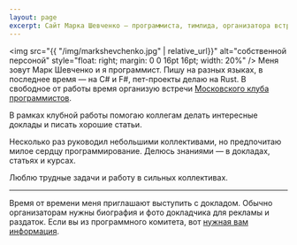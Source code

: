 ```yaml
---
layout: page
excerpt: Сайт Марка Шевченко — программиста, тимлида, организатора встреч Московского клуба программистов.
---
```


<img src="{{ "/img/markshevchenko.jpg" | relative_url}}" alt="собственной персоной" style="float: right; margin: 0 0 16pt 16pt; width: 20%" />
Меня зовут Марк Шевченко и я программист. Пишу на разных языках, в последнее время — на C# и F#, пет-проекты делаю на Rust. В свободное от работы время организую встречи [Московского клуба программистов](programmers-club/).

В рамках клубной работы помогаю коллегам делать интересные доклады и писать хорошие статьи.

Несколько раз руководил небольшими коллективами, но предпочитаю милое сердцу программирование. Делюсь знаниями — в докладах, статьях и курсах.

Люблю трудные задачи и работу в сильных коллективах.

<hr />

Время от времени меня приглашают выступить с докладом. Обычно организаторам нужны биография и фото докладчика для рекламы и раздаток. Если вы из программного комитета, вот [нужная вам информация](speaker.md).
